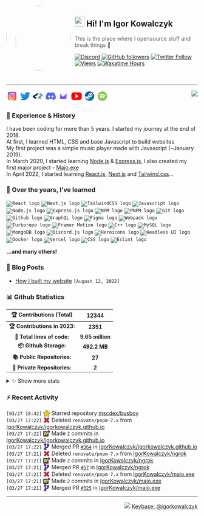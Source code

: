 <!-- ## Hi! I'm Igor Kowalczyk 🖐️ -->

<img width="170" height="170" align="left" style="float: left; margin: 0 10px 0 0; border-radius: 50%;" src="https://media.discordapp.net/attachments/710425657003212810/933327129305821184/circle.png">  

## <img width="26" height="26" src="https://raw.githubusercontent.com/igorkowalczyk/igorkowalczyk/master/src/images/wave.gif" width="27px"> Hi! I'm Igor Kowalczyk
> This is the place where I opensource stuff and break things :rofl:<br>

[![Discord](https://img.shields.io/discord/666599184844980224?color=333&label=Chat&logo=discord&logoColor=fff&style=flat-square)](https://igorkowalczyk.dev/r/discord-server)
[![GitHub followers](https://img.shields.io/github/followers/igorkowalczyk?color=333&label=Follow&logo=github&logoColor=fff&style=flat-square)](https://github.com/IgorKowalczyk?tab=followers)
[![Twitter Follow](https://img.shields.io/static/v1?message=Twitter&color=333&label=@majonezexe&logo=twitter&logoColor=fff&style=flat-square)](https://twitter.com/majonezexe)
[![Views](https://views.igorkowalczyk.dev/api/badge/igorkowalczyk?style=flat-square&color=333)](https://igorkowalczyk.dev)
[![Wakatime Hours](https://wakatime-hours.vercel.app/api/badge?style=flat-square&color=333)](https://igorkowalczyk.dev)
<br><br><br>

---

<a href="https://discord.com/users/544164729354977282">
 <img src="https://lanyard.cnrad.dev/api/544164729354977282?hideTimestamp=true&idleMessage=Just%20chillin'%20at%20the%20moment&bg=161a23&animated=true" align="right" />
</a>

<p align="left">
<code><a href="https://www.instagram.com/majonezexe/" target="_blank"><img src="https://github.com/igorkowalczyk/igorkowalczyk/blob/master/src/images/readme/svg/instagram.svg" alt="Instagram" width="30" height="30"/></a></code>
<code><a href="https://twitter.com/majonezexe" target="_blank"><img src="https://github.com/igorkowalczyk/igorkowalczyk/blob/master/src/images/readme/svg/twitter.svg" alt="Twitter" width="30" height="30"/></a></code>
<code><a href="https://profile.codersrank.io/user/igorkowalczyk/" target="_blank"><img src="https://github.com/igorkowalczyk/igorkowalczyk/blob/master/src/images/readme/png/codersrank.png" alt="Codersrank" width="30" height="30"/></a></code>
<code><a href="https://discord.com/users/544164729354977282" target="_blank"><img src="https://github.com/igorkowalczyk/igorkowalczyk/blob/master/src/images/readme/svg/discord.svg" alt="Discord" width="30" height="30"/></a></code>
<code><a href="mailto:majonezexe@protonmail.com" target="_blank"><img src="https://github.com/igorkowalczyk/igorkowalczyk/blob/master/src/images/readme/svg/protonmail.svg" alt="Email" width="30" height="30"/></a></code>
<code><a href="https://www.youtube.com/c/Majonezexe" target="_blank"><img src="https://github.com/igorkowalczyk/igorkowalczyk/blob/master/src/images/readme/svg/youtube.svg" alt="YouTube" width="30" height="30"/></a></code>
<code><a href="https://steamcommunity.com/id/m-exe/" target="_blank"><img src="https://github.com/igorkowalczyk/igorkowalczyk/blob/master/src/images/readme/svg/steam.svg" alt="Steam" width="30" height="30"/></a></code>
<code><a href="https://open.spotify.com/user/1w9osz9cvrop0cn3yd09di21x" target="_blank"><img src="https://github.com/igorkowalczyk/igorkowalczyk/blob/master/src/images/readme/svg/spotify.svg" alt="Spotify" width="30" height="30"/></a></code>
</p>

### 💪 Experience & History
I have been coding for more than 5 years. I started my journey at the end of 2018.<br/>
At first, I learned HTML, CSS and base Javascript to build websites<br/>
My first project was a simple music player made with Javascript (~January 2019).<br/>
In March 2020, I started learning [Node.js](https://github.com/IgorKowalczyk?tab=repositories&q=&type=&language=javascript&sort=stargazers) & [Express.js](https://expressjs.com/), I also created my first major project - [Majo.exe](https://github.com/igorkowalczyk/majo.exe)<br/>
In April 2022, I started learning [React.js](https://reactjs.org/), [Next.js](https://nextjs.org/) and [Tailwind.css](https://tailwindcss.com/)...

### 🧠 Over the years, I've learned
 <code><img src="https://igorkowalczyk.dev/assets/tech/react.svg" height="30" width="30" alt="React logo"/></code>
 <code><img src="https://igorkowalczyk.dev/assets/tech/next.svg" height="30" width="30" alt="Next.js logo"/></code>
 <code><img src="https://igorkowalczyk.dev/assets/tech/tailwindcss.svg" height="30" width="30" alt="TailwindCSS logo"/></code>
 <code><img src="https://igorkowalczyk.dev/assets/tech/javascript.svg" height="30" width="30" alt="Javascript logo"/></code>
 <code><img src="https://igorkowalczyk.dev/assets/tech/nodejs.svg" height="30" width="30" alt="Node.js logo"/></code>
 <code><img src="https://igorkowalczyk.dev/assets/tech/express.svg" height="30" width="30" alt="Express.js logo"/></code>
 <code><img src="https://igorkowalczyk.dev/assets/tech/npm.svg" height="30" width="30" alt="NPM logo"/></code>
 <code><img src="https://igorkowalczyk.dev/assets/tech/pnpm.svg" height="30" width="30" alt="PNPM logo"/></code>
 <code><img src="https://igorkowalczyk.dev/assets/tech/git.svg" height="30" width="30" alt="Git logo"/></code>
 <code><img src="https://igorkowalczyk.dev/assets/tech/github.svg" height="30" width="30" alt="Github logo"/></code>
 <code><img src="https://igorkowalczyk.dev/assets/tech/graphql.svg" height="30" width="30" alt="GraphQL logo"/></code>
 <code><img src="https://igorkowalczyk.dev/assets/tech/figma.svg" height="30" width="30" alt="Figma logo"/></code>
 <code><img src="https://igorkowalczyk.dev/assets/tech/webpack.svg" height="30" width="30" alt="Webpack logo"/></code>
 <code><img src="https://igorkowalczyk.dev/assets/tech/turborepo.svg" height="30" width="30" alt="Turborepo logo"/></code>
 <code><img src="https://igorkowalczyk.dev/assets/tech/framer.svg" height="30" width="30" alt="Framer Motion logo"/></code>
 <code><img src="https://igorkowalczyk.dev/assets/tech/cpp.svg" height="30" width="30" alt="C++ logo"/></code>
 <code><img src="https://igorkowalczyk.dev/assets/tech/mysql.svg" height="30" width="30" alt="MySQL logo"/></code>
 <code><img src="https://igorkowalczyk.dev/assets/tech/mongodb.svg" height="30" width="30" alt="MongoDB logo"/></code>
 <code><img src="https://igorkowalczyk.dev/assets/tech/discordjs.svg" height="30" width="30" alt="Discord.js logo"/></code>
 <code><img src="https://igorkowalczyk.dev/assets/tech/heroicons.svg" height="30" width="30" alt="Heroicons logo"/></code>
 <code><img src="https://igorkowalczyk.dev/assets/tech/headlessui.svg" height="30" width="30" alt="Headless UI logo"/></code>
 <code><img src="https://igorkowalczyk.dev/assets/tech/docker.svg" height="30" width="30" alt="Docker logo"/></code> 
 <code><img src="https://igorkowalczyk.dev/assets/tech/vercel.svg" height="30" width="30" alt="Vercel logo"/></code>
 <code><img src="https://igorkowalczyk.dev/assets/tech/css.svg" height="30" width="30" alt="CSS logo"/></code>
 <code><img src="https://igorkowalczyk.dev/assets/tech/eslint.svg" height="30" width="30" alt="Eslint logo"/></code>
 
 **...and many others!**

### 📕 Blog Posts
<!-- START_SECTION:feed -->
- [How I built my website](https://igorkowalczyk.dev/blog/how-i-built-my-website) `[August 12, 2022]`
<!-- Posts last updated on Tue Mar 28 2023 03:51:30 GMT+0000 (Coordinated Universal Time) -->
<!-- END_SECTION:feed -->
   
### 📊 Github Statistics
<!--START_SECTION:wakatime-->
|    🏆 Contributions (Total)   |       12344      |
| :---------------------------: | :--------------: |
| **🏆 Contributions in 2023:** |     **2351**     |
|  **📝 Total lines of code:**  | **9.65 million** |
|     **📦 Github Storage:**    |   **492.2 MB**   |
|  **📚 Public Repositories:**  |      **27**      |
|  **🔑 Private Repositories:** |       **2**      |

<details><summary>✨ Show more stats</summary>

#### 📅 I work mostly during the night

```text
🌞 Morning   511 commits   [███████░░░░░░░░░░░░░░░░░░]   30.54%
🌆 Daytime   521 commits   [███████░░░░░░░░░░░░░░░░░░]   31.14%
🌃 Evening   596 commits   [████████░░░░░░░░░░░░░░░░░]   35.62%
🌙 Night     45 commits    [░░░░░░░░░░░░░░░░░░░░░░░░░]   2.69%
```

#### 📅 I'm most productive on Tuesday

```text
Monday      168 commits   [██░░░░░░░░░░░░░░░░░░░░░░░]   10.04%
Tuesday     339 commits   [█████░░░░░░░░░░░░░░░░░░░░]   20.26%
Wednesday   241 commits   [███░░░░░░░░░░░░░░░░░░░░░░]   14.41%
Thursday    304 commits   [████░░░░░░░░░░░░░░░░░░░░░]   18.17%
Friday      192 commits   [██░░░░░░░░░░░░░░░░░░░░░░░]   11.48%
Saturday    211 commits   [███░░░░░░░░░░░░░░░░░░░░░░]   12.61%
Sunday      218 commits   [███░░░░░░░░░░░░░░░░░░░░░░]   13.03%
```

#### 📊 Weekly work stats (last 7 days)

```text
💬 Programming Languages:
JavaScript   [31 hrs 5 mins]   [███████████████░░░░░░░░░░]   61.98%
JSON         [6 hrs 41 mins]   [███░░░░░░░░░░░░░░░░░░░░░░]   13.36%
CSS          [4 hrs 43 mins]   [██░░░░░░░░░░░░░░░░░░░░░░░]   9.44%
YAML         [2 hrs 15 mins]   [█░░░░░░░░░░░░░░░░░░░░░░░░]   4.49%

Other        [3h 45m]          [██░░░░░░░░░░░░░░░░░░░░░░░]   10.72%

💻 Operating Systems:
Linux        [50 hrs 9 mins]  [█████████████████████████]   100.00%
```

<!-- Wakatime last updated on Tue Mar 28 2023 03:51:38 GMT+0000 (Coordinated Universal Time) -->
</details>
   
<!--END_SECTION:wakatime-->

### :zap: Recent Activity
<!--START_SECTION:activity-->
`[03/27 18:42]` <a href="https://github.com/igorkowalczyk" title="⭐"><img alt="⭐" src="https://github.com/igorkowalczyk/igorkowalczyk/raw/master/src/images/icons/star.png" align="top" height="18"></a> Starred repository [mscdex/busboy](https://github.com/mscdex/busboy)<br>`[03/27 17:22]` <a href="https://github.com/igorkowalczyk" title="❌"><img alt="❌" src="https://github.com/igorkowalczyk/igorkowalczyk/raw/master/src/images/icons/delete.png" align="top" height="18"></a> Deleted `renovate/pnpm-7.x` from [IgorKowalczyk/igorkowalczyk.github.io](https://github.com/IgorKowalczyk/igorkowalczyk.github.io)<br>`[03/27 17:22]` <a href="https://github.com/igorkowalczyk" title="📝"><img alt="📝" src="https://github.com/igorkowalczyk/igorkowalczyk/raw/master/src/images/icons/commit.png" align="top" height="18"></a> Made `2` commits in [IgorKowalczyk/igorkowalczyk.github.io](https://github.com/IgorKowalczyk/igorkowalczyk.github.io)<br>`[03/27 17:22]` <a href="https://github.com/igorkowalczyk" title="🎉"><img alt="🎉" src="https://github.com/igorkowalczyk/igorkowalczyk/raw/master/src/images/icons/merge.png" align="top" height="18"></a> Merged PR [`#364`](https://github.com/IgorKowalczyk/igorkowalczyk.github.io/pull/364 'Update pnpm to v7.30.5') in [IgorKowalczyk/igorkowalczyk.github.io](https://github.com/IgorKowalczyk/igorkowalczyk.github.io)<br>`[03/27 17:21]` <a href="https://github.com/igorkowalczyk" title="❌"><img alt="❌" src="https://github.com/igorkowalczyk/igorkowalczyk/raw/master/src/images/icons/delete.png" align="top" height="18"></a> Deleted `renovate/pnpm-7.x` from [IgorKowalczyk/ngrok](https://github.com/IgorKowalczyk/ngrok)<br>`[03/27 17:21]` <a href="https://github.com/igorkowalczyk" title="📝"><img alt="📝" src="https://github.com/igorkowalczyk/igorkowalczyk/raw/master/src/images/icons/commit.png" align="top" height="18"></a> Made `2` commits in [IgorKowalczyk/ngrok](https://github.com/IgorKowalczyk/ngrok)<br>`[03/27 17:21]` <a href="https://github.com/igorkowalczyk" title="🎉"><img alt="🎉" src="https://github.com/igorkowalczyk/igorkowalczyk/raw/master/src/images/icons/merge.png" align="top" height="18"></a> Merged PR [`#57`](https://github.com/IgorKowalczyk/ngrok/pull/57 'Update pnpm to v7.30.5') in [IgorKowalczyk/ngrok](https://github.com/IgorKowalczyk/ngrok)<br>`[03/27 17:21]` <a href="https://github.com/igorkowalczyk" title="❌"><img alt="❌" src="https://github.com/igorkowalczyk/igorkowalczyk/raw/master/src/images/icons/delete.png" align="top" height="18"></a> Deleted `renovate/pnpm-7.x` from [IgorKowalczyk/majo.exe](https://github.com/IgorKowalczyk/majo.exe)<br>`[03/27 17:21]` <a href="https://github.com/igorkowalczyk" title="📝"><img alt="📝" src="https://github.com/igorkowalczyk/igorkowalczyk/raw/master/src/images/icons/commit.png" align="top" height="18"></a> Made `2` commits in [IgorKowalczyk/majo.exe](https://github.com/IgorKowalczyk/majo.exe)<br>`[03/27 17:21]` <a href="https://github.com/igorkowalczyk" title="🎉"><img alt="🎉" src="https://github.com/igorkowalczyk/igorkowalczyk/raw/master/src/images/icons/merge.png" align="top" height="18"></a> Merged PR [`#325`](https://github.com/IgorKowalczyk/majo.exe/pull/325 'Update pnpm to v7.30.5') in [IgorKowalczyk/majo.exe](https://github.com/IgorKowalczyk/majo.exe)
<!--END_SECTION:activity-->

---

<p align="right"><img src="https://keybase.io/images/icons/icon-keybase-logo-48@2x.png" width="18px"> <a href="https://keybase.io/igorkowalczyk">Keybase: @igorkowalczyk</a></p>
